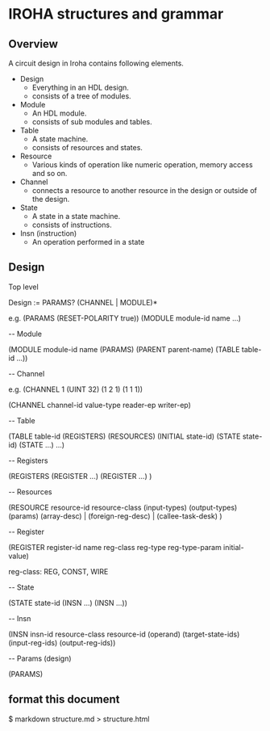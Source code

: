 # IROHA structures and grammar

## Overview

A circuit design in Iroha contains following elements.

* Design
    * Everything in an HDL design.
    * consists of a tree of modules.
* Module
    * An HDL module.
    * consists of sub modules and tables.
* Table
    * A state machine.
    * consists of resources and states.
* Resource
    * Various kinds of operation like numeric operation, memory access and so on.
* Channel
    * connects a resource to another resource in the design or outside of the design.
* State
    * A state in a state machine.
    * consists of instructions.
* Insn (instruction)
    * An operation performed in a state


## Design

Top level

Design := PARAMS? (CHANNEL | MODULE)*

e.g.
(PARAMS (RESET-POLARITY true))
(MODULE module-id name ...)

-- Module

(MODULE module-id name
 (PARAMS)
 (PARENT parent-name)
 (TABLE table-id ...))

-- Channel

e.g.
(CHANNEL 1 (UINT 32) (1 2 1) (1 1 1))

(CHANNEL channel-id value-type reader-ep writer-ep)


-- Table

(TABLE table-id
 (REGISTERS)
 (RESOURCES)
 (INITIAL state-id)
 (STATE state-id)
 (STATE ...)
 ...)

-- Registers

(REGISTERS
 (REGISTER ...)
 (REGISTER ...)
)

-- Resources

(RESOURCE resource-id resource-class
 (input-types)
 (output-types)
 (params)
 (array-desc) | (foreign-reg-desc) | (callee-task-desk)
 )

-- Register

(REGISTER register-id name
 reg-class reg-type reg-type-param initial-value)

reg-class: REG, CONST, WIRE

-- State

(STATE state-id
 (INSN ...)
 (INSN ...))

-- Insn

(INSN
 insn-id
 resource-class
 resource-id
 (operand)
 (target-state-ids)
 (input-reg-ids)
 (output-reg-ids))

-- Params (design)

(PARAMS)

## format this document

$ markdown structure.md > structure.html
